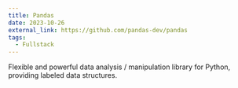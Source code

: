 ```yaml
---
title: Pandas
date: 2023-10-26
external_link: https://github.com/pandas-dev/pandas
tags:
  - Fullstack
---
```


Flexible and powerful data analysis / manipulation library for Python, providing labeled data structures.

<!--more-->
